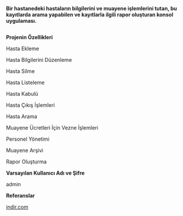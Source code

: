 <p><strong>Bir hastanedeki hastaların bilgilerini ve muayene işlemlerini tutan, bu kayıtlarda arama yapabilen ve kayıtlarla ilgili rapor oluşturan konsol uygulaması.</strong></p>
<p><img src="https://cdn-images-1.medium.com/max/1500/1*dn3BipjQgnH4Cv3cQai2bQ.jpeg" alt=""></p>
<p><strong>Projenin Özellikleri</strong></p>
<p>Hasta Ekleme</p>
<p>Hasta Bilgilerini Düzenleme</p>
<p>Hasta Silme</p>
<p>Hasta Listeleme</p>
<p>Hasta Kabulü</p>
<p>Hasta Çıkış İşlemleri</p>
<p>Hasta Arama</p>
<p>Muayene Ücretleri İçin Vezne İşlemleri</p>
<p>Personel Yönetimi</p>
<p>Muayene Arşivi</p>
<p>Rapor Oluşturma</p>
<p><strong>Varsayılan Kullanıcı Adı ve Şifre</strong></p>
<p>admin</p>
<p><strong>Referanslar</strong></p>
<p><a href="http://www.indir.com/koker-hastane-otomasyonu">indir.com</a></p>

